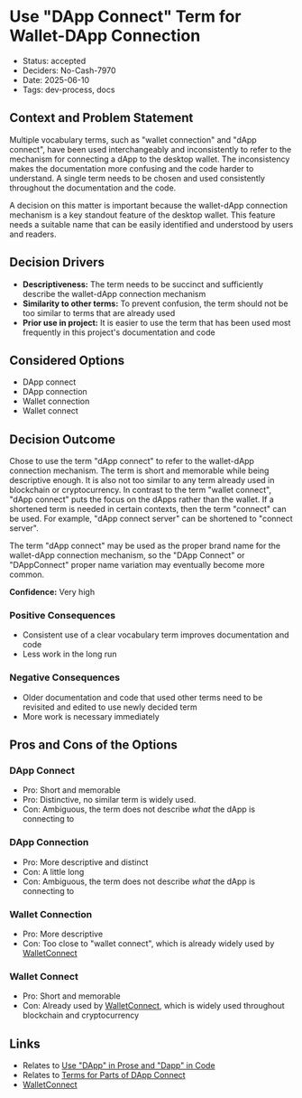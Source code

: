 # Use "DApp Connect" Term for Wallet-DApp Connection

- Status: accepted
- Deciders: No-Cash-7970
- Date: 2025-06-10
- Tags: dev-process, docs

## Context and Problem Statement

Multiple vocabulary terms, such as "wallet connection" and "dApp connect", have been used interchangeably and inconsistently to refer to the mechanism for connecting a dApp to the desktop wallet. The inconsistency makes the documentation more confusing and the code harder to understand. A single term needs to be chosen and used consistently throughout the documentation and the code.

A decision on this matter is important because the wallet-dApp connection mechanism is a key standout feature of the desktop wallet. This feature needs a suitable name that can be easily identified and understood by users and readers.

## Decision Drivers

- **Descriptiveness:** The term needs to be succinct and sufficiently describe the wallet-dApp connection mechanism
- **Similarity to other terms:** To prevent confusion, the term should not be too similar to terms that are already used
- **Prior use in project:** It is easier to use the term that has been used most frequently in this project's documentation and code

## Considered Options

- DApp connect
- DApp connection
- Wallet connection
- Wallet connect

## Decision Outcome

Chose to use the term "dApp connect" to refer to the wallet-dApp connection mechanism. The term is short and memorable while being descriptive enough. It is also not too similar to any term already used in blockchain or cryptocurrency. In contrast to the term "wallet connect", "dApp connect" puts the focus on the dApps rather than the wallet. If a shortened term is needed in certain contexts, then the term "connect" can be used. For example, "dApp connect server" can be shortened to "connect server".

The term "dApp connect" may be used as the proper brand name for the wallet-dApp connection mechanism, so the "DApp Connect" or "DAppConnect" proper name variation may eventually become more common.

**Confidence:** Very high

### Positive Consequences

- Consistent use of a clear vocabulary term improves documentation and code
- Less work in the long run

### Negative Consequences

- Older documentation and code that used other terms need to be revisited and edited to use newly decided term
- More work is necessary immediately

## Pros and Cons of the Options

### DApp Connect

- Pro: Short and memorable
- Pro: Distinctive, no similar term is widely used.
- Con: Ambiguous, the term does not describe *what* the dApp is connecting to

### DApp Connection

- Pro: More descriptive and distinct
- Con: A little long
- Con: Ambiguous, the term does not describe *what* the dApp is connecting to

### Wallet Connection

- Pro: More descriptive
- Con: Too close to "wallet connect", which is already widely used by [WalletConnect](https://walletconnect.network/)

### Wallet Connect

- Pro: Short and memorable
- Con: Already used by [WalletConnect](https://walletconnect.network/), which is widely used throughout blockchain and cryptocurrency

## Links

- Relates to [Use \"DApp\" in Prose and \"Dapp\" in Code](20250608-use-dapp-in-prose-and-dapp-in-code.md)
- Relates to [Terms for Parts of DApp Connect](20250609-terms-for-parts-of-dapp-connect.md)
- [WalletConnect](https://walletconnect.network/)
